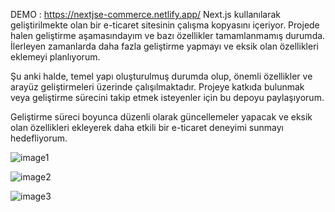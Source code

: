 DEMO : https://nextjse-commerce.netlify.app/
Next.js kullanılarak geliştirilmekte olan bir e-ticaret sitesinin çalışma kopyasını içeriyor. Projede halen geliştirme aşamasındayım ve bazı özellikler tamamlanmamış durumda. İlerleyen zamanlarda daha fazla geliştirme yapmayı ve eksik olan özellikleri eklemeyi planlıyorum.

Şu anki halde, temel yapı oluşturulmuş durumda olup, önemli özellikler ve arayüz geliştirmeleri üzerinde çalışılmaktadır. Projeye katkıda bulunmak veya geliştirme sürecini takip etmek isteyenler için bu depoyu paylaşıyorum.

Geliştirme süreci boyunca düzenli olarak güncellemeler yapacak ve eksik olan özellikleri ekleyerek daha etkili bir e-ticaret deneyimi sunmayı hedefliyorum.




![image1](https://github.com/Karaytumut20/e-commerce-nextjs/assets/128383118/59182e77-814c-4f6a-8814-69c0678238e7)


![image2](https://github.com/Karaytumut20/e-commerce-nextjs/assets/128383118/47bdc90a-aa77-48e4-b452-098bf1d393ae)



![image3](https://github.com/Karaytumut20/e-commerce-nextjs/assets/128383118/8e6c4e49-fa90-41f7-8de1-2c946b1e2d26)






